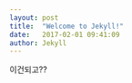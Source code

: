 ```yaml
---
layout: post
title:  "Welcome to Jekyll!"
date:   2017-02-01 09:41:09
author: Jekyll
---
```

이건되고??
